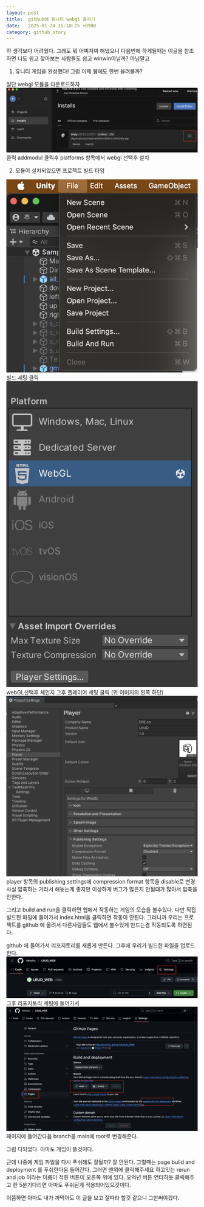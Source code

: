 ```yaml
---
layout: post
title:  github에 유니티 webgl 올리기
date:   2025-01-24 15:18:25 +0900
category: github_story
---
```


하 생각보다 어려웠다. 그래도 뭐 어찌저찌 해냈으니 다음번에 하게될때는 이글을 참조하면 나도 쉽고 찾아보는 사람들도 쉽고 winwin아닐까? 아님말고

1. 유니티 게임을 완성했다! 그럼 이제 웹에도 한번 올려볼까?

일단 webgl 모듈을 다운로드하자
![모듈 다운설정](/img/2025-01-24/1.png)
클릭
addmodul 클릭후 platforms 항목에서 webgl 선택후 설치

2. 모듈이 설치되었으면 프로젝트 빌드 타임

![프로젝트 세팀](/img/2025-01-24/2.png)
빌드 세팅 클릭
![프로젝트 세팀](/img/2025-01-24/3.png)
webGL선택후 체인지 그후 플레이어 세팅 클릭 (위 이미지의 왼쪽 하단)
![프로젝트 세팀](/img/2025-01-24/4.png)
player 항목의 publishing settings에 compression format 항목을 disable로 변경 사실 압축하는 거라서 해놓는게 좋지만 이상하게 버그가 많은지 안될떄가 많아서 압축을 안한다.

그리고 build and run을 클릭하면 웹에서 작동하는 게임의 모습을 볼수있다. 다만 직접 빌드된 파일에 들어가서 index.html을 클릭하면 작동이 안된다. 그러니까 우리는 프로젝트를 github 에 올려서 다른사람들도 웹에서 볼수있게 만드는겸 작동되도록 하면된다.

github 에 들어가서 리포지토리를 새롭게 만든다.
그후에 우리가 빌드한 파일을 업로드 한다.
![프로젝트 세팀](/img/2025-01-24/5.png)
그후 리포지토리 세팅에 들어가서 
![프로젝트 세팀](/img/2025-01-24/6.png)
페이지에 들어간다음 branch를 main에 root로 변경해준다.

그럼 다되었다. 
아마도 게임이 뜰것이다.

근데 나중에 게임 파일을 다시 푸쉬해도 잘될까?
잘 안된다. 그럴때는 page build and deployment 를 푸쉬한다음 들어간다. 그러면 맨위에 클릭해주세요 하고잇는 rerun and job 이라는 이름이 적힌 버튼이 오른쪽 위에 있다.
오억년 버튼 연타하듯 클릭해주고 한 5분기다리면 아마도 푸쉬된게 적용되어있으것이다.

이쯤하면 아마도 내가 까먹어도 이 글을 보고 잘따라 할것 같으니 그만써야겠다.

